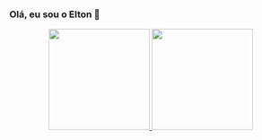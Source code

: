 ### Olá, eu sou o Elton 👋

<!--
**Eltonszaftc/Eltonszaftc** is a ✨ _special_ ✨ repository because its `README.md` (this file) appears on your GitHub profile.

Here are some ideas to get you started:

- 🔭 I’m currently working on ...
- 🌱 I’m currently learning ...
- 👯 I’m looking to collaborate on ...
- 🤔 I’m looking for help with ...
- 💬 Ask me about ...
- 📫 How to reach me: ...
- 😄 Pronouns: ...
- ⚡ Fun fact: ...
<div style="display: inline_block"><br>
<img align="right" alt="Elton" height="15" style="border-radius:5px;" src="<a href="http://freegifmaker.me/"><img src="http://i.freegifmaker.me/1/6/6/4/9/1/16649103702270591.gif?1664910372" alt="gifs website"/></a><br/><a href="http://www.freegifmaker.me/">FreeGifMaker.me<a/>"
</div>
-->
<div align="center">
  <a href="https://github.com/Eltonszaftc">
  <img height="180em" src="https://github-readme-stats.vercel.app/api?username=Eltonszaftc&show_icons=true&theme=dark&include_all_commits=true&count_private=true"/>
  <img height="180em" src="https://github-readme-stats.vercel.app/api/top-langs/?username=Eltonszaftc&layout=compact&langs_count=7&theme=dark"/>
</div>
